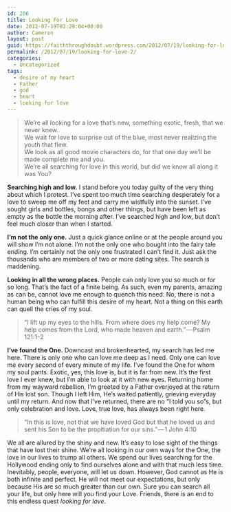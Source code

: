 ```yaml
---
id: 206
title: Looking For Love
date: 2012-07-19T02:29:04+00:00
author: Cameron
layout: post
guid: https://faiththroughdoubt.wordpress.com/2012/07/19/looking-for-love/
permalink: /2012/07/19/looking-for-love-2/
categories:
  - Uncategorized
tags:
  - desire of my heart
  - Father
  - god
  - heart
  - looking for love
---
```

> We’re all looking for a love that’s new, something exotic, fresh, that we never knew.  
> We wait for love to surprise out of the blue, most never realizing the youth that flew.  
> We look as all good movie characters do, for that one day we’ll be made complete me and you.  
> We’re all searching for love in this world, but did we know all along it was You?

**Searching high and low.** I stand before you today guilty of the very thing about which I protest. I’ve spent too much time searching desperately for a love to sweep me off my feet and carry me wistfully into the sunset. I’ve sought girls and bottles, bongs and other things, but have been left as empty as the bottle the morning after. I’ve searched high and low, but don’t feel much closer than when I started.

**I’m not the only one.** Just a quick glance online or at the people around you will show I’m not alone. I’m not the only one who bought into the fairy tale ending. I’m certainly not the only one frustrated I can’t find it. Just ask the thousands who are members of two or more dating sites. The search is maddening.

**Looking in all the wrong places.** People can only love you so much or for so long. That’s the fact of a finite being. As such, even my parents, amazing as can be, cannot love me enough to quench this need. No, there is not a human being who can fulfill this desire of my heart. Not a thing on this earth can quell the cries of my soul.

> “I lift up my eyes to the hills. From where does my help come? My help comes from the Lord, who made heaven and earth.” — Psalm 121:1–2

**I’ve found the One.** Downcast and brokenhearted, my search has led me here. There is only one who can love me deep as I need. Only one can love me every second of every minute of my life. I’ve found the One for whom my soul pants. Exotic, yes, this love is, but it is far from new. It’s the first love I ever knew, but I’m able to look at it with new eyes. Returning home from my wayward rebellion, I’m greeted by a Father overjoyed at the return of His lost son. Though I left Him, He’s waited patiently, grieving everyday until my return. And now that I’ve returned, there are no “I told you so”s, but only celebration and love. Love, true love, has always been right here.

> “In this is love, not that we have loved God but that he loved us and sent his Son to be the propitiation for our sins.” — 1 John 4:10

We all are allured by the shiny and new. It’s easy to lose sight of the things that have lost their shine. We’re all looking in our own ways for the One, the love in our lives to trump all others. We spend our lives searching for the Hollywood ending only to find ourselves alone and with that much less time. Inevitably, people, everyone, will let us down. However, God cannot as He is both infinite and perfect. He will not meet our expectations, but only because His are so much greater than our own. Sure you can search all your life, but only here will you find your Love. Friends, there is an end to this endless quest _looking for love_.